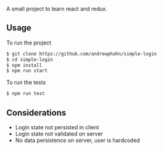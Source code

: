 A small project to learn react and redux.
## Usage
To run the project
```sh
$ git clone https://github.com/andrewphahn/simple-login
$ cd simple-login
$ npm install
$ npm run start
```
To run the tests
```sh
$ npm run test
```
## Considerations

 * Login state not persisted in client
 * Login state not validated on server
 * No data persistence on server, user is hardcoded
